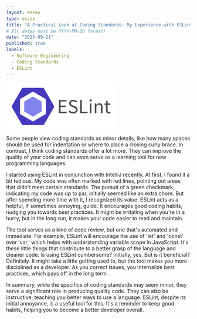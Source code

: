 ```yaml
---
layout: essay
type: essay
title: "A Practical Look at Coding Standards: My Experience with ESLint"
# All dates must be YYYY-MM-DD format!
date: "2023-09-21"
published: true
labels:
  - Software Engineering
  - Coding Standards
  - ESLint
---
```

<img width="300px" class="rounded float-start pe-4" src="../img/codingStandards/codingStandards.png">

Some people view coding standards as minor details, like how many spaces should be used for indentation or where to place a closing curly brace. In contrast, I think coding standards offer a lot more. They can improve the quality of your code and can even serve as a learning tool for new programming languages.

I started using ESLint in conjunction with IntelliJ recently. At first, I found it a bit tedious. My code was often marked with red lines, pointing out areas that didn't meet certain standards. The pursuit of a green checkmark, indicating my code was up to par, initially seemed like an extra chore. But after spending more time with it, I recognized its value. ESLint acts as a helpful, if sometimes annoying, guide. It encourages good coding habits, nudging you towards best practices. It might be irritating when you're in a hurry, but in the long run, it makes your code easier to read and maintain.

The tool serves as a kind of code review, but one that's automated and immediate. For example, ESLint will encourage the use of 'let' and 'const' over 'var,' which helps with understanding variable scope in JavaScript. It's these little things that contribute to a better grasp of the language and cleaner code. Is using ESLint cumbersome? Initially, yes. But is it beneficial? Definitely. It might take a little getting used to, but the tool makes you more disciplined as a developer. As you correct issues, you internalize best practices, which pays off in the long term.

In summary, while the specifics of coding standards may seem minor, they serve a significant role in producing quality code. They can also be instructive, teaching you better ways to use a language. ESLint, despite its initial annoyance, is a useful tool for this. It's a reminder to keep good habits, helping you to become a better developer overall.
